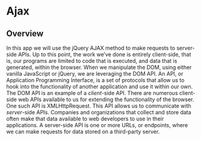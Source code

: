 # Ajax

## Overview
In this app we will use the jQuery AJAX method to make requests to server-side APIs. Up to this point, the work we’ve done is entirely client-side, that is, our programs are limited to code that is executed, and data that is generated, within the browser. When we manipulate the DOM, using either vanilla JavaScript or jQuery, we are leveraging the DOM API. An API, or Application Programming Interface, is a set of protocols that allow us to hook into the functionality of another application and use it within our own. The DOM API is an example of a _client_-side API. There are numerous client-side web APIs available to us for extending the functionality of the browser. One such API is XMLHttpRequest. This API allows us to communicate with _server_-side APIs. Companies and organizations that collect and store data often make that data available to web developers to use in their applications. A server-side API is one or more URLs, or endpoints, where we can make requests for data stored on a third-party server.
